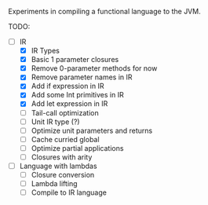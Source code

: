 Experiments in compiling a functional language to the JVM.

TODO:
- [ ] IR
  - [x] IR Types
  - [x] Basic 1 parameter closures
  - [x] Remove 0-parameter methods for now
  - [x] Remove parameter names in IR
  - [x] Add if expression in IR
  - [x] Add some Int primitives in IR
  - [x] Add let expression in IR
  - [ ] Tail-call optimization
  - [ ] Unit IR type (?)
  - [ ] Optimize unit parameters and returns
  - [ ] Cache curried global
  - [ ] Optimize partial applications
  - [ ] Closures with arity
- [ ] Language with lambdas
  - [ ] Closure conversion
  - [ ] Lambda lifting
  - [ ] Compile to IR language
